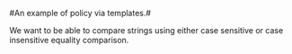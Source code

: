 #An example of policy via templates.#

We want to be able to compare strings using either case sensitive 
or case insensitive equality comparison.
